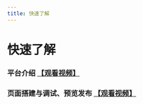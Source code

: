 ```yaml
---
title: 快速了解
---
```


# 快速了解

### 平台介绍 [【观看视频】](https://meeting.tencent.com/meetlog/detail/index.html?s=Y34svbknadCBGrxjKFThHFl76jj1G-iL_J-EHSOrB9A)

### 页面搭建与调试、预览发布 [【观看视频】](https://meeting.tencent.com/meetlog/detail/index.html?s=pw_xGghCZA_NcQt8jWN9ZWeXhGOlHsE4d1cQvXQgVJA)


<!-- Bilibili内嵌代码
<div style="position: relative; padding: 30% 45%;">
<iframe style="position: absolute; width: 100%; height: 100%; left: 0; top: 0;" src="//player.bilibili.com/player.html?aid=234652024&bvid=BV1z8411672D&cid=1300528601&p=1&autoplay=0" frameborder="no" scrolling="no"></iframe>
</div> -->
